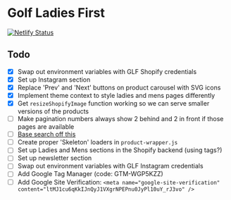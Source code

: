 # Golf Ladies First

[![Netlify Status](https://api.netlify.com/api/v1/badges/9efc1df7-0e1d-405a-810f-e2e5a527aa7c/deploy-status)](https://app.netlify.com/sites/golfladiesfirst/deploys)

## Todo

- [x] Swap out environment variables with GLF Shopify credentials
- [x] Set up Instagram section
- [x] Replace 'Prev' and 'Next' buttons on product carousel with SVG icons
- [x] Implement theme context to style ladies and mens pages differently
- [x] Get `resizeShopifyImage` function working so we can serve smaller versions of the products
- [ ] Make pagination numbers always show 2 behind and 2 in front if those pages are available
- [ ] [Base search off this](https://github.com/PHironaka/gatsby-shopify-starter-opinionated)
- [ ] Create proper 'Skeleton' loaders in `product-wrapper.js`
- [ ] Set up Ladies and Mens sections in the Shopify backend (using tags?)
- [ ] Set up newsletter section
- [ ] Swap out environment variables with GLF Instagram credentials
- [ ] Add Google Tag Manager (code: GTM-WGP5KZZ)
- [ ] Add Google Site Verification: `<meta name="google-site-verification" content="ltMJ1cu6qKkIJnQyJ1VXgrNPEPnu0JyPl10uY_rJ3vo" />`
